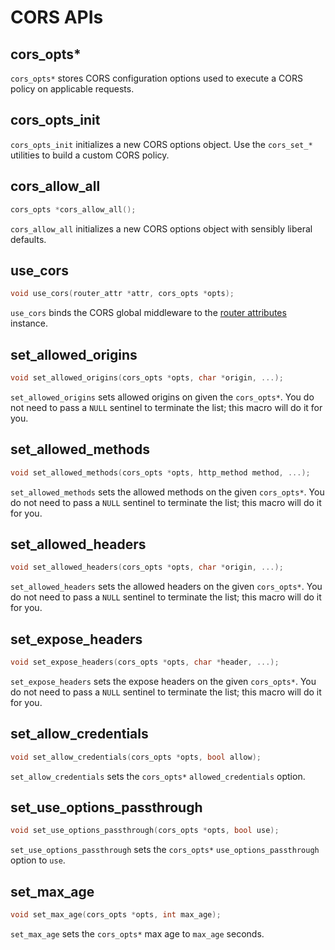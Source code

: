# CORS APIs

## cors_opts*

`cors_opts*` stores CORS configuration options used to execute a CORS policy on applicable requests.


## cors_opts_init

`cors_opts_init` initializes a new CORS options object. Use the `cors_set_*` utilities to build a custom CORS policy.

## cors_allow_all

```c
cors_opts *cors_allow_all();
```

`cors_allow_all` initializes a new CORS options object with sensibly liberal defaults.

## use_cors

```c
void use_cors(router_attr *attr, cors_opts *opts);
```

`use_cors` binds the CORS global middleware to the [router attributes](./router-attr.md) instance.

## set_allowed_origins

```c
void set_allowed_origins(cors_opts *opts, char *origin, ...);
```

`set_allowed_origins` sets allowed origins on given the `cors_opts*`. You do not
need to pass a `NULL` sentinel to terminate the list; this macro will do it
for you.

## set_allowed_methods

```c
void set_allowed_methods(cors_opts *opts, http_method method, ...);
```

`set_allowed_methods` sets the allowed methods on the given `cors_opts*`. You do
not need to pass a `NULL` sentinel to terminate the list; this macro will do
it for you.

## set_allowed_headers

```c
void set_allowed_headers(cors_opts *opts, char *origin, ...);
```

`set_allowed_headers` sets the allowed headers on the given `cors_opts*`. You do
not need to pass a `NULL` sentinel to terminate the list; this macro will do
it for you.

## set_expose_headers

```c
void set_expose_headers(cors_opts *opts, char *header, ...);
```
<!-- TODO: explain what these are -->
`set_expose_headers` sets the expose headers on the given `cors_opts*`. You do
not need to pass a `NULL` sentinel to terminate the list; this macro will do
it for you.

## set_allow_credentials

```c
void set_allow_credentials(cors_opts *opts, bool allow);
```

`set_allow_credentials` sets the `cors_opts*` `allowed_credentials` option.

## set_use_options_passthrough

```c
void set_use_options_passthrough(cors_opts *opts, bool use);
```

`set_use_options_passthrough` sets the `cors_opts*` `use_options_passthrough`
option  to `use`.

## set_max_age

```c
void set_max_age(cors_opts *opts, int max_age);
```

`set_max_age` sets the `cors_opts*` max age to `max_age` seconds.
